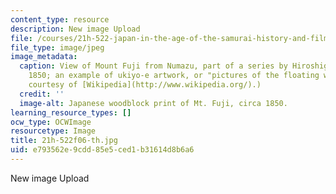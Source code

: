 ```yaml
---
content_type: resource
description: New image Upload
file: /courses/21h-522-japan-in-the-age-of-the-samurai-history-and-film-fall-2006/e793562e9cdd85e5ced1b31614d8b6a6_21h-522f06-th.jpg
file_type: image/jpeg
image_metadata:
  caption: View of Mount Fuji from Numazu, part of a series by Hiroshige, published
    1850; an example of ukiyo-e artwork, or "pictures of the floating world." (Image
    courtesy of [Wikipedia](http://www.wikipedia.org/).)
  credit: ''
  image-alt: Japanese woodblock print of Mt. Fuji, circa 1850.
learning_resource_types: []
ocw_type: OCWImage
resourcetype: Image
title: 21h-522f06-th.jpg
uid: e793562e-9cdd-85e5-ced1-b31614d8b6a6
---
```

New image Upload


